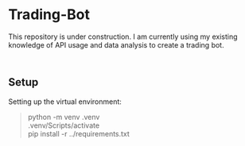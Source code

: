 # Trading-Bot
This repository is under construction. 
I am currently using my existing knowledge of API usage and data analysis to create a trading bot.

\
Setup
-------------
Setting up the virtual environment:

> python -m venv .venv \
> .venv/Scripts/activate \
> pip install -r ../requirements.txt